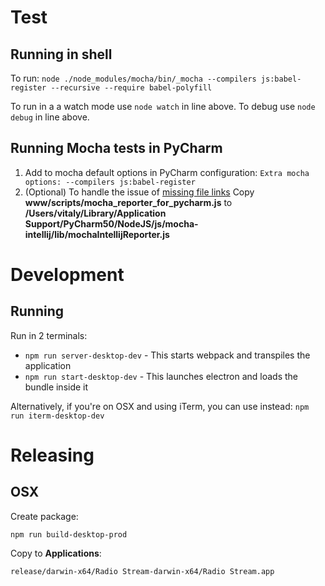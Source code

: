 Test
====

Running in shell
----------------
To run: `node ./node_modules/mocha/bin/_mocha --compilers js:babel-register --recursive --require babel-polyfill`

To run in a a watch mode use `node watch` in line above.
To debug use `node debug` in line above.


Running Mocha tests in PyCharm
------------------------------

1. Add to mocha default options in PyCharm configuration: `Extra mocha options: --compilers js:babel-register`
1. (Optional) To handle the issue of [missing file links](https://intellij-support.jetbrains.com/hc/en-us/community/posts/203331070-File-name-isn-t-clickable-in-Mocha-output)
   Copy **www/scripts/mocha_reporter_for_pycharm.js** to **/Users/vitaly/Library/Application Support/PyCharm50/NodeJS/js/mocha-intellij/lib/mochaIntellijReporter.js**


Development
=======

Running
-----------

Run in 2 terminals:
* `npm run server-desktop-dev` - This starts webpack and transpiles the application
* `npm run start-desktop-dev` - This launches electron and loads the bundle inside it

Alternatively, if you're on OSX and using iTerm, you can use instead: `npm run iterm-desktop-dev`

Releasing
==========

OSX
----

Create package: 

`npm run build-desktop-prod`

Copy to **Applications**:

`release/darwin-x64/Radio Stream-darwin-x64/Radio Stream.app`